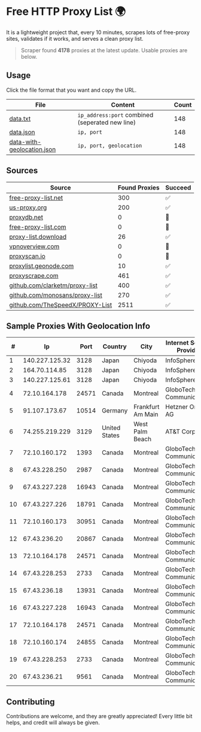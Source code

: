
# Free HTTP Proxy List 🌍

It is a lightweight project that, every 10 minutes, scrapes lots of free-proxy sites, validates if it works, and serves a clean proxy list.


> Scraper found **4178** proxies at the latest update. Usable proxies are below.

## Usage

Click the file format that you want and copy the URL.


|File|Content|Count|
|----|-------|-----|
|[data.txt](https://raw.githubusercontent.com/themiralay/Proxy-List-World/master/data.txt)|`ip_address:port` combined (seperated new line)|148|
|[data.json](https://raw.githubusercontent.com/themiralay/Proxy-List-World/master/data.json)|`ip, port`|148|
|[data-with-geolocation.json](https://raw.githubusercontent.com/themiralay/Proxy-List-World/master/data-with-geolocation.json)|`ip, port, geolocation`|148|

## Sources

|Source|Found Proxies|Succeed|
|------|-------------|-------|
|[free-proxy-list.net](https://free-proxy-list.net)|300|✅|
|[us-proxy.org](https://www.us-proxy.org)|200|✅|
|[proxydb.net](http://proxydb.net)|0|🚫|
|[free-proxy-list.com](https://free-proxy-list.com/?page=&port=&type%5B%5D=http&type%5B%5D=https&up_time=0&search=Search)|0|🚫|
|[proxy-list.download](https://www.proxy-list.download/HTTP)|26|✅|
|[vpnoverview.com](https://vpnoverview.com/privacy/anonymous-browsing/free-proxy-servers)|0|🚫|
|[proxyscan.io](https://www.proxyscan.io)|0|🚫|
|[proxylist.geonode.com](https://proxylist.geonode.com/api/proxy-list?limit=300&page=1&sort_by=lastChecked&sort_type=desc&protocols=http,https)|10|✅|
|[proxyscrape.com](https://api.proxyscrape.com/v2/?request=displayproxies&protocol=http&timeout=10000&country=all&ssl=all&anonymity=all)|461|✅|
|[github.com/clarketm/proxy-list](https://raw.githubusercontent.com/clarketm/proxy-list/master/proxy-list-raw.txt)|400|✅|
|[github.com/monosans/proxy-list](https://raw.githubusercontent.com/monosans/proxy-list/main/proxies/http.txt)|270|✅|
|[github.com/TheSpeedX/PROXY-List](https://raw.githubusercontent.com/TheSpeedX/PROXY-List/master/http.txt)|2511|✅|


## Sample Proxies With Geolocation Info

|#|Ip|Port|Country|City|Internet Service Provider|
|-|--|----|-------|----|-------------------------|
|1|140.227.125.32|3128|Japan|Chiyoda|InfoSphere|
|2|164.70.114.85|3128|Japan|Chiyoda|InfoSphere|
|3|140.227.125.61|3128|Japan|Chiyoda|InfoSphere|
|4|72.10.164.178|24571|Canada|Montreal|GloboTech Communications|
|5|91.107.173.67|10514|Germany|Frankfurt Am Main|Hetzner Online AG|
|6|74.255.219.229|3129|United States|West Palm Beach|AT&T Corp.|
|7|72.10.160.172|1393|Canada|Montreal|GloboTech Communications|
|8|67.43.228.250|2987|Canada|Montreal|GloboTech Communications|
|9|67.43.227.228|16943|Canada|Montreal|GloboTech Communications|
|10|67.43.227.226|18791|Canada|Montreal|GloboTech Communications|
|11|72.10.160.173|30951|Canada|Montreal|GloboTech Communications|
|12|67.43.236.20|20867|Canada|Montreal|GloboTech Communications|
|13|72.10.164.178|24571|Canada|Montreal|GloboTech Communications|
|14|67.43.228.253|2733|Canada|Montreal|GloboTech Communications|
|15|67.43.236.18|13931|Canada|Montreal|GloboTech Communications|
|16|67.43.227.228|16943|Canada|Montreal|GloboTech Communications|
|17|72.10.164.178|24571|Canada|Montreal|GloboTech Communications|
|18|72.10.160.174|24855|Canada|Montreal|GloboTech Communications|
|19|67.43.228.253|2733|Canada|Montreal|GloboTech Communications|
|20|67.43.236.21|9561|Canada|Montreal|GloboTech Communications|



## Contributing

Contributions are welcome, and they are greatly appreciated! Every
little bit helps, and credit will always be given.

